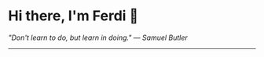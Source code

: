 <h1>Hi there, I'm Ferdi 👋</h1>

<p><em>
  "Don't learn to do, but learn in doing." — Samuel Butler
</em></p>

---
